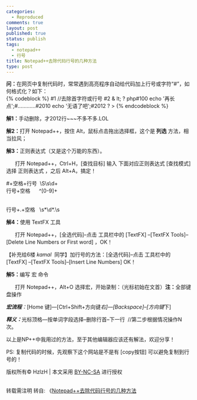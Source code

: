 ```yaml
--- 
categories: 
  - Reproduced
comments: true
layout: post
published: true
status: publish
tags: 
  - notepad++
  - 行号
title: Notepad++去除代码行号的几种方法
type: post
---
```

<strong>问：</strong>在网页中复制代码时，常常遇到高亮程序自动给代码加上行号或字符“#”，如何格式化？如下：  
{% codeblock %}
#1 //去除首字符或行号
#2 & lt; ? php#100 echo '再长点';#............#2010 echo '无语了吧';#2012 ? >
{% endcodeblock %}


<strong></strong>
<!--more-->

<strong>解1：</strong>手动删除，才2012行~~~不多不多.LOL

<strong>解2：</strong>打开 Notepad++，按住 Alt，鼠标点击拖出选择框，这个是<strong> 列选</strong> 方法，相当拉风；

<strong>解3：</strong>正则表达式（又是这个万能的东西）。

      打开 Notepad++，Ctrl+H，[查找目标] 输入 下面对应正则表达式 [查找模式] 选择 正则表达式 ，之后 Alt+A，搞定！

#+空格+行号  \S\s\d+
  <br>行号+空格      ^[0-9]+

  <br>行号+.+空格   \s*\d*\.\s

<strong>解4：</strong>使用 TextFX 工具

      打开 Notepad++，[全选代码]–点击 工具栏中的 [TextFX] –[TextFX Tools]–[Delete Line Numbers or First word] ，OK！

【补充给6楼<cite> kamal  </cite>同学】加行号的方法：[全选代码]–点击 工具栏中的 [TextFX] –[TextFX Tools]–[Insert Line Numbers] OK！

<strong>解5：</strong>编写 宏 命令

      打开 Notepad++，Alt+O 选择宏，开始录制：（光标初始在文首）<strong>注：</strong>全部键盘操作

<em><strong>宏流程</strong>：</em>[Home 键]—[Ctrl+Shift+方向键*右]—[Backspace]–[方向键*下]

<strong><em>释义：</em></strong>光标顶格—按单词字段选择–删除行首–下一行  //第二步根据情况操作N次。

以上是NP++中我用过的方法，至于其他编辑器应该还有解法，欢迎分享！

PS: 复制代码的时候，先观察下这个网站是不是有 [copy按钮] 可以避免复制到行号的！

版权所有© HzlzH | 本文采用 <a href="http://www.hzlzh.com/#copyright">BY-NC-SA</a> 进行授权

  <br>转载需注明 转自: 《<a href="http://www.hzlzh.com/notepad-delete-line-number/">Notepad++去除代码行号的几种方法</a>
